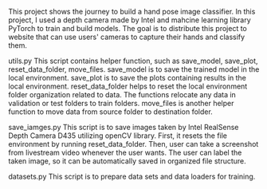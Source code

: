 This project shows the journey to build a hand pose image classifier. In this project, I used a depth camera made by Intel and mahcine learning library PyTorch to train and build models. The goal is to distribute this project to website that can use users' cameras to capture their hands and classify them.

utils.py
This script contains helper function, such as save_model, save_plot, reset_data_folder, move_files.
save_model is to save the trained model in the local environment.
save_plot is to save the plots containing results in the local environment.
reset_data_folder helps to reset the local environment folder organization related to data. The functions relocate any data in validation or test folders to train folders.
move_files is another helper function to move data from source folder to destination folder.

save_iamges.py
This script is to save images taken by Intel RealSense Depth Camera D435 utilizing openCV library.
First, it resets the file environment by running reset_data_folder.
Then, user can take a screenshot from livestream video whenever the user wants.
The user can label the taken image, so it can be automatically saved in organized file structure.

datasets.py
This script is to prepare data sets and data loaders for training.